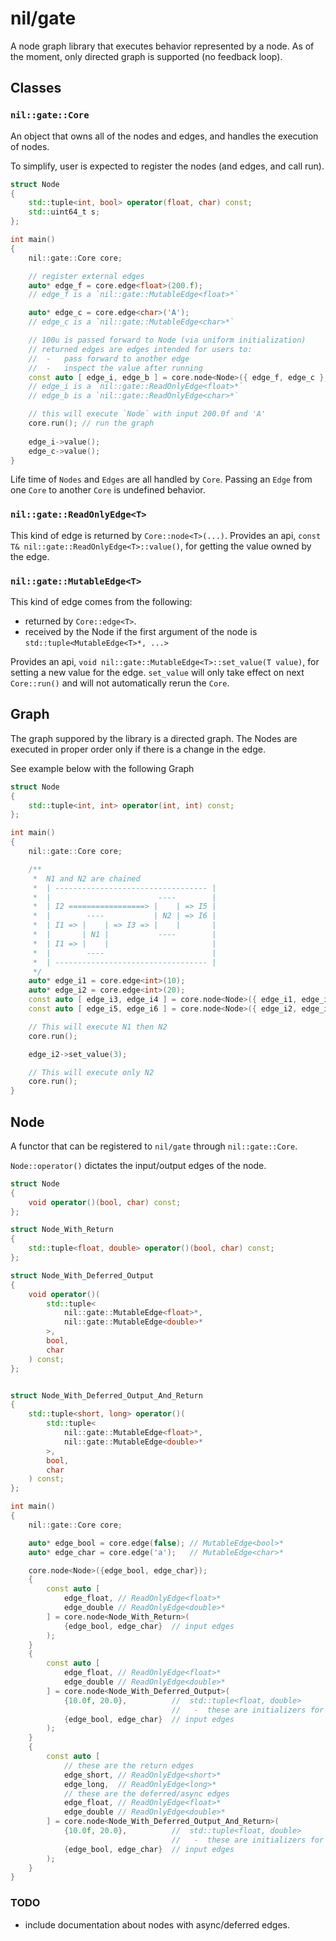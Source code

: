 # nil/gate

A node graph library that executes behavior represented by a node. As of the moment, only directed graph is supported (no feedback loop).

## Classes

### `nil::gate::Core`

An object that owns all of the nodes and edges, and handles the execution of nodes.

To simplify, user is expected to register the nodes (and edges, and call run).

```cpp
struct Node
{
    std::tuple<int, bool> operator(float, char) const;
    std::uint64_t s;
};

int main()
{
    nil::gate::Core core;

    // register external edges
    auto* edge_f = core.edge<float>(200.f);
    // edge_f is a `nil::gate::MutableEdge<float>*`

    auto* edge_c = core.edge<char>('A');
    // edge_c is a `nil::gate::MutableEdge<char>*`

    // 100u is passed forward to Node (via uniform initialization)
    // returned edges are edges intended for users to:
    //  -   pass forward to another edge
    //  -   inspect the value after running
    const auto [ edge_i, edge_b ] = core.node<Node>({ edge_f, edge_c }, 100u);
    // edge_i is a `nil::gate::ReadOnlyEdge<float>*`
    // edge_b is a `nil::gate::ReadOnlyEdge<char>*`

    // this will execute `Node` with input 200.0f and 'A'
    core.run(); // run the graph
    
    edge_i->value();
    edge_c->value();
}
```

Life time of `Nodes` and `Edges` are all handled by `Core`.
Passing an `Edge` from one `Core` to another `Core` is undefined behavior.

### `nil::gate::ReadOnlyEdge<T>`

This kind of edge is returned by `Core::node<T>(...)`.
Provides an api, `const T& nil::gate::ReadOnlyEdge<T>::value()`, for getting the value owned by the edge.

### `nil::gate::MutableEdge<T>`

This kind of edge comes from the following:
- returned by `Core::edge<T>`.
- received by the Node if the first argument of the node is `std::tuple<MutableEdge<T>*, ...>`

Provides an api, `void nil::gate::MutableEdge<T>::set_value(T value)`, for setting a new value for the edge.
`set_value` will only take effect on next `Core::run()` and will not automatically rerun the `Core`.

## Graph

The graph suppored by the library is a directed graph. The Nodes are executed in proper order only if there is a change in the edge.

See example below with the following Graph

```cpp
struct Node
{
    std::tuple<int, int> operator(int, int) const;
};

int main()
{
    nil::gate::Core core;

    /**
     *  N1 and N2 are chained
     *  | ---------------------------------- |
     *  |                        ----        |
     *  | I2 =================> |    | => I5 |
     *  |        ----           | N2 | => I6 |
     *  | I1 => |    | => I3 => |    |       |
     *  |       | N1 |           ----        |
     *  | I1 => |    |                       |
     *  |        ----                        |
     *  | ---------------------------------- |
     */
    auto* edge_i1 = core.edge<int>(10);
    auto* edge_i2 = core.edge<int>(20);
    const auto [ edge_i3, edge_i4 ] = core.node<Node>({ edge_i1, edge_i1 }); // N1
    const auto [ edge_i5, edge_i6 ] = core.node<Node>({ edge_i2, edge_i3 }); // N2

    // This will execute N1 then N2
    core.run();

    edge_i2->set_value(3);

    // This will execute only N2
    core.run();
}
```

## Node

A functor that can be registered to `nil/gate` through `nil::gate::Core`.

`Node::operator()` dictates the input/output edges of the node.

```cpp
struct Node
{
    void operator()(bool, char) const;
};

struct Node_With_Return
{
    std::tuple<float, double> operator()(bool, char) const;
};

struct Node_With_Deferred_Output
{
    void operator()(
        std::tuple<
            nil::gate::MutableEdge<float>*,
            nil::gate::MutableEdge<double>*
        >,
        bool,
        char
    ) const;
};


struct Node_With_Deferred_Output_And_Return
{
    std::tuple<short, long> operator()(
        std::tuple<
            nil::gate::MutableEdge<float>*,
            nil::gate::MutableEdge<double>*
        >,
        bool,
        char
    ) const;
};

int main()
{
    nil::gate::Core core;

    auto* edge_bool = core.edge(false); // MutableEdge<bool>*
    auto* edge_char = core.edge('a');   // MutableEdge<char>*

    core.node<Node>({edge_bool, edge_char});
    {
        const auto [
            edge_float, // ReadOnlyEdge<float>*
            edge_double // ReadOnlyEdge<double>*
        ] = core.node<Node_With_Return>(
            {edge_bool, edge_char}  // input edges
        );
    }
    {
        const auto [
            edge_float, // ReadOnlyEdge<float>*
            edge_double // ReadOnlyEdge<double>*
        ] = core.node<Node_With_Deferred_Output>(
            {10.0f, 20.0},          //  std::tuple<float, double>
                                    //   -  these are initializers for the deferred/async edges
            {edge_bool, edge_char}  // input edges
        );
    }
    {
        const auto [
            // these are the return edges
            edge_short, // ReadOnlyEdge<short>*
            edge_long,  // ReadOnlyEdge<long>*
            // these are the deferred/async edges
            edge_float, // ReadOnlyEdge<float>*
            edge_double // ReadOnlyEdge<double>*
        ] = core.node<Node_With_Deferred_Output_And_Return>(
            {10.0f, 20.0},          //  std::tuple<float, double>
                                    //   -  these are initializers for the deferred/async edges
            {edge_bool, edge_char}  // input edges
        );
    }
}
```

### TODO
- include documentation about nodes with async/deferred edges.